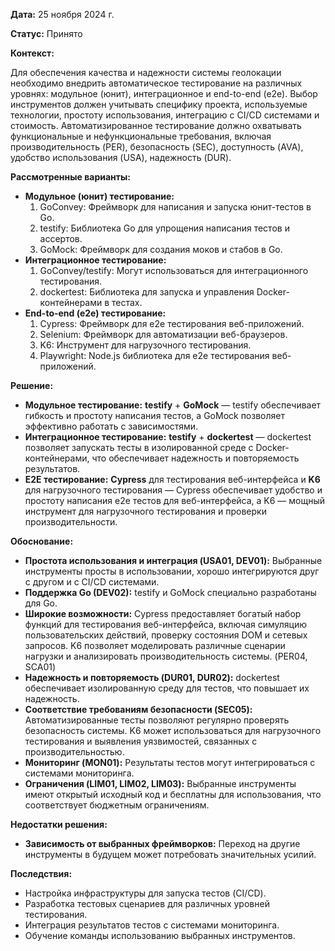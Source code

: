 **Дата:** 25 ноября 2024 г.

**Статус:** Принято

**Контекст:**

Для обеспечения качества и надежности системы геолокации необходимо внедрить автоматическое тестирование на различных уровнях: модульное (юнит), интеграционное и end-to-end (e2e). Выбор инструментов должен учитывать специфику проекта, используемые технологии, простоту использования, интеграцию с CI/CD системами и стоимость. Автоматизированное тестирование должно охватывать функциональные и нефункциональные требования, включая производительность (PER), безопасность (SEC), доступность (AVA), удобство использования (USA), надежность (DUR).

**Рассмотренные варианты:**

*   **Модульное (юнит) тестирование:**
    1. GoConvey: Фреймворк для написания и запуска юнит-тестов в Go.
    2. testify:  Библиотека Go для упрощения написания тестов и ассертов.
    3. GoMock:  Фреймворк для создания моков и стабов в Go.
*   **Интеграционное тестирование:**
    1. GoConvey/testify:  Могут использоваться для интеграционного тестирования.
    2. dockertest: Библиотека для запуска и управления Docker-контейнерами в тестах.
*   **End-to-end (e2e) тестирование:**
    1. Cypress: Фреймворк для e2e тестирования веб-приложений.
    2. Selenium:  Фреймворк для автоматизации веб-браузеров.
    3. K6:  Инструмент для нагрузочного тестирования.
    4. Playwright:  Node.js библиотека для e2e тестирования веб-приложений.

**Решение:**

*   **Модульное тестирование:**  **testify** + **GoMock**  — testify обеспечивает гибкость и простоту написания тестов, а GoMock позволяет эффективно работать с зависимостями.
*   **Интеграционное тестирование:**  **testify** + **dockertest**  —  dockertest  позволяет запускать тесты в изолированной среде с Docker-контейнерами, что обеспечивает надежность и повторяемость результатов.
*   **E2E тестирование:**  **Cypress** для тестирования веб-интерфейса и **K6** для нагрузочного тестирования — Cypress обеспечивает удобство и простоту написания e2e тестов для веб-интерфейса, а K6  —  мощный инструмент для нагрузочного тестирования и проверки производительности.

**Обоснование:**

*   **Простота использования и интеграция (USA01, DEV01):** Выбранные инструменты просты в использовании, хорошо интегрируются друг с другом и с CI/CD системами.
*   **Поддержка Go (DEV02):** testify и GoMock  специально разработаны для Go.
*   **Широкие возможности:** Cypress предоставляет богатый набор функций для тестирования веб-интерфейса, включая симуляцию пользовательских действий, проверку состояния DOM и сетевых запросов. K6 позволяет моделировать различные сценарии нагрузки и анализировать производительность системы. (PER04, SCA01)
*   **Надежность и повторяемость (DUR01, DUR02):** dockertest  обеспечивает изолированную среду для тестов, что повышает их надежность.
*   **Соответствие требованиям безопасности (SEC05):**  Автоматизированные тесты позволяют регулярно проверять безопасность системы. K6 может использоваться для нагрузочного тестирования и выявления уязвимостей, связанных с производительностью.
*   **Мониторинг (MON01):**  Результаты тестов могут интегрироваться с системами мониторинга.
*   **Ограничения (LIM01, LIM02, LIM03):** Выбранные инструменты имеют открытый исходный код и бесплатны для использования, что соответствует бюджетным ограничениям.

**Недостатки решения:**

*   **Зависимость от выбранных фреймворков:**  Переход на другие инструменты в будущем может потребовать значительных усилий.

**Последствия:**

*   Настройка инфраструктуры для запуска тестов (CI/CD).
*   Разработка тестовых сценариев для различных уровней тестирования.
*   Интеграция результатов тестов с системами мониторинга.
*   Обучение команды использованию выбранных инструментов.